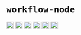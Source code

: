 # `workflow-node`

[<img alt="github" src="https://img.shields.io/badge/github-workflow--rs-8da0cb?style=for-the-badge&labelColor=555555&color=8da0cb&logo=github" height="20">](https://github.com/workflow-rs/workflow-rs)
[<img alt="crates.io" src="https://img.shields.io/crates/v/workflow-node.svg?maxAge=2592000&style=for-the-badge&color=fc8d62&logo=rust" height="20">](https://crates.io/crates/workflow-node)
[<img alt="docs.rs" src="https://img.shields.io/badge/docs.rs-workflow--node-56c2a5?maxAge=2592000&style=for-the-badge&logo=docs.rs" height="20">](https://docs.rs/workflow-node)
<img alt="license" src="https://img.shields.io/crates/l/workflow-node.svg?maxAge=2592000&color=6ac&style=for-the-badge&logoColor=fff" height="20">
<img src="https://img.shields.io/badge/platform- wasm32/node.js -informational?style=for-the-badge&color=50a0f0" height="20">
<img src="https://img.shields.io/badge/platform- wasm32/Node Webkit -informational?style=for-the-badge&color=50a0f0" height="20">

